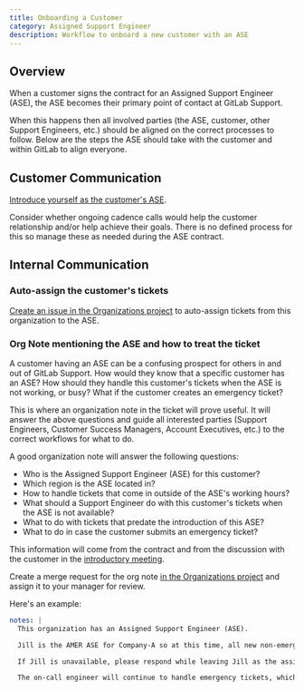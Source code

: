 ```yaml
---
title: Onboarding a Customer
category: Assigned Support Engineer
description: Workflow to onboard a new customer with an ASE
---
```


## Overview

When a customer signs the contract for an Assigned Support Engineer (ASE), the
ASE becomes their primary point of contact at GitLab Support.

When this happens then all involved parties (the ASE, customer, other Support Engineers,
etc.) should be aligned on the correct processes to follow. Below are the
steps the ASE should take with the customer and within GitLab to align
everyone.

## Customer Communication

[Introduce yourself as the customer's ASE](introductory_meeting.html).

Consider whether ongoing cadence calls would help the customer relationship
and/or help achieve their goals. There is no defined process for this so
manage these as needed during the ASE contract.

## Internal Communication

### Auto-assign the customer's tickets

[Create an issue in the Organizations project](https://gitlab.com/gitlab-com/support/support-ops/zendesk-global/organizations/-/issues)
to auto-assign tickets from this organization to the ASE.

### Org Note mentioning the ASE and how to treat the ticket

A customer having an ASE can be a confusing prospect for others in and out of
GitLab Support. How would they know that a specific customer has an ASE?
How should they handle this customer's tickets when the ASE is not
working, or busy? What if the customer creates an emergency ticket?

This is where an organization note in the ticket will prove useful. It will
answer the above questions and guide all interested parties (Support Engineers,
Customer Success Managers, Account Executives, etc.) to the correct workflows for
what to do.

A good organization note will answer the following questions:

- Who is the Assigned Support Engineer (ASE) for this customer?
- Which region is the ASE located in?
- How to handle tickets that come in outside of the ASE's working hours?
- What should a Support Engineer do with this customer's tickets when the ASE is not available?
- What to do with tickets that predate the introduction of this ASE?
- What to do in case the customer submits an emergency ticket?

This information will come from the contract and from the discussion with the
customer in the [introductory meeting](#customer-communication).

Create a merge request for the org note
[in the Organizations project](https://gitlab.com/gitlab-com/support/support-ops/zendesk-global/organizations)
and assign it to your manager for review.

Here's an example:

```yaml
notes: |
  This organization has an Assigned Support Engineer (ASE).

  Jill is the AMER ASE for Company-A so at this time, all new non-emergency tickets will be assigned to her. Pre-existing tickets will keep their existing assignee and Jill will shadow.

  If Jill is unavailable, please respond while leaving Jill as the assignee and cc yourself.

  The on-call engineer will continue to handle emergency tickets, which will not get assigned to Jill. However, inform her when an emergency comes in so she can assist if available.
```
